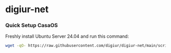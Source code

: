 # digiur-net
### Quick Setup CasaOS

Freshly install Ubuntu Server 24.04 and run this command:

```sh
wget -qO- https://raw.githubusercontent.com/digiur/digiur-net/main/scripts/quickstart.sh | bash
```
